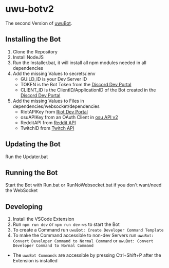 # uwu-botv2
The second Version of [uwuBot](https://github.com/danieltheil/uwuBot).

## Installing the Bot
1. Clone the Repository
2. Install NodeJS
3. Run the Installer.bat, it will install all npm modules needed in all dependencies
4. Add the missing Values to secrets/.env
    - GUILD_ID is your Dev Server ID
    - TOKEN is the Bot Token from the [Discord Dev Portal](https://discord.com/developers/applications)
    - CLIENT_ID is the ClientID/ApplicationID of the Bot created in the [Discord Dev Portal](https://discord.com/developers/applications)
5. Add the missing Values to Files in dependencies/websocket/dependencies
    - RiotAPIKey from [Riot Dev Portal](https://developer.riotgames.com/) 
    - osuAPIKey from an OAuth Client in [osu API v2](https://osu.ppy.sh/home/account/edit)
    - RedditAPI from [Reddit API](https://www.reddit.com/dev/api/)
    - TwitchID from [Twitch API](https://dev.twitch.tv/docs/api/)

## Updating the Bot
Run the Updater.bat

## Running the Bot
Start the Bot with Run.bat or RunNoWebsocket.bat if you don't want/need the WebSocket

## Developing
1. Install the VSCode Extension
2. Run `npm run dev` or `npm run dev-ws` to start the Bot
3. To create a Command run `uwuBot: Create Developer Command Template`
4. To make the Command accessible to non-dev Servers run `uwuBot: Convert Developer Command to Normal Command` or `uwuBot: Convert Developer Command to Normal Command`
- The `uwuBot Commands` are accessible by pressing Ctrl+Shift+P after the Extension is installed